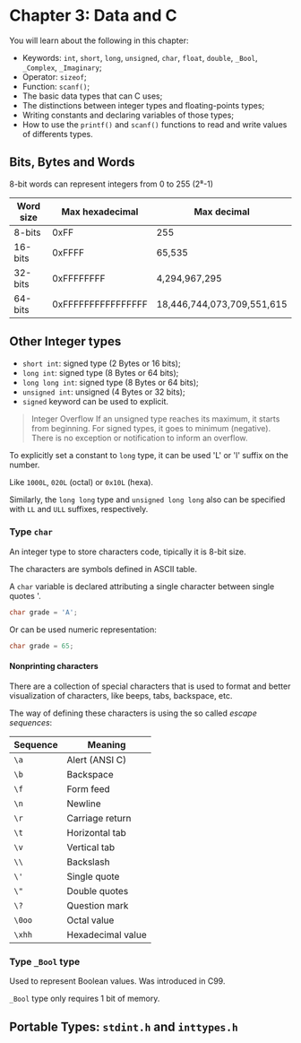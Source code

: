 # Chapter 3: Data and C 

You will learn about the following in this chapter:

* Keywords: `int`, `short`, `long`, `unsigned`, `char`, `float`, `double`, `_Bool`, `_Complex`, `_Imaginary`;
* Operator: `sizeof`; 
* Function: `scanf()`; 
* The basic data types that can C uses; 
* The distinctions between integer types and floating-points types; 
* Writing constants and declaring variables of those types; 
* How to use the `printf()` and `scanf()` functions to read and write values of differents types. 


## Bits, Bytes and Words

8-bit words can represent integers from 0 to 255 (2⁸-1)

| Word size | Max hexadecimal | Max decimal |
|--------|------|----|
| 8-bits | 0xFF | 255
|16-bits | 0xFFFF | 65,535
|32-bits | 0xFFFFFFFF | 4,294,967,295
|64-bits | 0xFFFFFFFFFFFFFFFF | 18,446,744,073,709,551,615

## Other Integer types

* `short int`: signed type (2 Bytes or 16 bits);
* `long int`: signed type (8 Bytes or 64 bits);
* `long long int`: signed type (8 Bytes or 64 bits);
* `unsigned int`: unsigned (4 Bytes or 32 bits);
* `signed` keyword can be used to explicit.

> Integer Overflow
> If an unsigned type reaches its maximum, it starts from beginning.
> For signed types, it goes to minimum (negative).
> There is no exception or notification to inform an overflow.

To explicitly set a constant to `long` type, it can be used 'L' or 'l' suffix on the number.

Like `1000L`, `020L` (octal) or `0x10L` (hexa).

Similarly, the `long long` type and `unsigned long long` also can be specified with `LL` and `ULL` suffixes, respectively.

### Type `char`

An integer type to store characters code, tipically it is 8-bit size.

The characters are symbols defined in ASCII table.

A `char` variable is declared attributing a single character between single quotes '.

```c
char grade = 'A';
```
Or can be used numeric representation:

```c
char grade = 65;
```

#### Nonprinting characters

There are a collection of special characters that is used to format and better visualization of characters, like beeps, tabs, backspace, etc.

The way of defining these characters is using the so called _escape sequences_:

| Sequence | Meaning |
|----------|---------|
| `\a` | Alert (ANSI C) |
| `\b` | Backspace |
| `\f` | Form feed |
| `\n` | Newline |
| `\r` | Carriage return |
| `\t` | Horizontal tab |
| `\v` | Vertical tab |
| `\\` | Backslash |
| `\'` | Single quote |
| `\"` | Double quotes |
| `\?` | Question mark |
| `\0oo` | Octal value |
| `\xhh` | Hexadecimal value |

### Type `_Bool` type

Used to represent Boolean values. Was introduced in C99.

`_Bool` type only requires 1 bit of memory.

## Portable Types: `stdint.h` and `inttypes.h`



